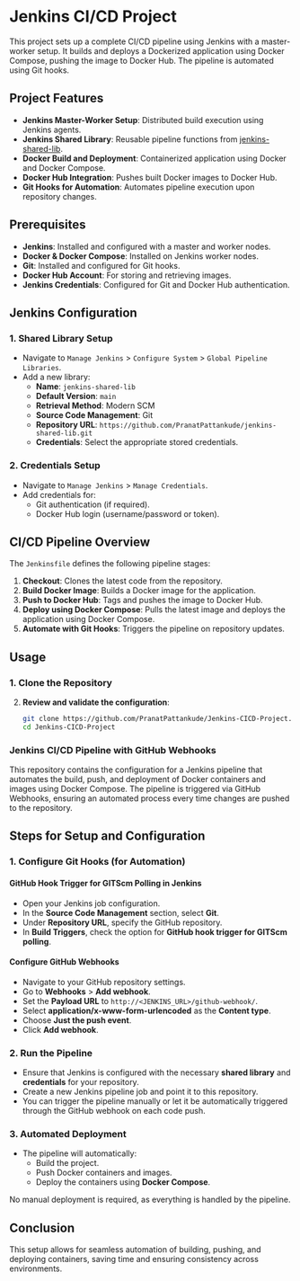 # Jenkins CI/CD Project

This project sets up a complete CI/CD pipeline using Jenkins with a master-worker setup. It builds and deploys a Dockerized application using Docker Compose, pushing the image to Docker Hub. The pipeline is automated using Git hooks.

## Project Features

- **Jenkins Master-Worker Setup**: Distributed build execution using Jenkins agents.
- **Jenkins Shared Library**: Reusable pipeline functions from [jenkins-shared-lib](https://github.com/PranatPattankude/jenkins-shared-lib.git).
- **Docker Build and Deployment**: Containerized application using Docker and Docker Compose.
- **Docker Hub Integration**: Pushes built Docker images to Docker Hub.
- **Git Hooks for Automation**: Automates pipeline execution upon repository changes.

## Prerequisites

- **Jenkins**: Installed and configured with a master and worker nodes.
- **Docker & Docker Compose**: Installed on Jenkins worker nodes.
- **Git**: Installed and configured for Git hooks.
- **Docker Hub Account**: For storing and retrieving images.
- **Jenkins Credentials**: Configured for Git and Docker Hub authentication.

## Jenkins Configuration

### 1. Shared Library Setup

- Navigate to `Manage Jenkins` > `Configure System` > `Global Pipeline Libraries`.
- Add a new library:
  - **Name**: `jenkins-shared-lib`
  - **Default Version**: `main`
  - **Retrieval Method**: Modern SCM
  - **Source Code Management**: Git
  - **Repository URL**: `https://github.com/PranatPattankude/jenkins-shared-lib.git`
  - **Credentials**: Select the appropriate stored credentials.

### 2. Credentials Setup

- Navigate to `Manage Jenkins` > `Manage Credentials`.
- Add credentials for:
  - Git authentication (if required).
  - Docker Hub login (username/password or token).

## CI/CD Pipeline Overview

The `Jenkinsfile` defines the following pipeline stages:

1. **Checkout**: Clones the latest code from the repository.
2. **Build Docker Image**: Builds a Docker image for the application.
3. **Push to Docker Hub**: Tags and pushes the image to Docker Hub.
4. **Deploy using Docker Compose**: Pulls the latest image and deploys the application using Docker Compose.
5. **Automate with Git Hooks**: Triggers the pipeline on repository updates.

## Usage

### 1. Clone the Repository

2. **Review and validate the configuration**:
   ```bash
   git clone https://github.com/PranatPattankude/Jenkins-CICD-Project.git
   cd Jenkins-CICD-Project


### Jenkins CI/CD Pipeline with GitHub Webhooks

This repository contains the configuration for a Jenkins pipeline that automates the build, push, and deployment of Docker containers and images using Docker Compose. The pipeline is triggered via GitHub Webhooks, ensuring an automated process every time changes are pushed to the repository.

## Steps for Setup and Configuration

### 1. Configure Git Hooks (for Automation)

#### GitHub Hook Trigger for GITScm Polling in Jenkins

- Open your Jenkins job configuration.
- In the **Source Code Management** section, select **Git**.
- Under **Repository URL**, specify the GitHub repository.
- In **Build Triggers**, check the option for **GitHub hook trigger for GITScm polling**.

#### Configure GitHub Webhooks

- Navigate to your GitHub repository settings.
- Go to **Webhooks** > **Add webhook**.
- Set the **Payload URL** to `http://<JENKINS_URL>/github-webhook/`.
- Select **application/x-www-form-urlencoded** as the **Content type**.
- Choose **Just the push event**.
- Click **Add webhook**.

### 2. Run the Pipeline

- Ensure that Jenkins is configured with the necessary **shared library** and **credentials** for your repository.
- Create a new Jenkins pipeline job and point it to this repository.
- You can trigger the pipeline manually or let it be automatically triggered through the GitHub webhook on each code push.

### 3. Automated Deployment

- The pipeline will automatically:
  - Build the project.
  - Push Docker containers and images.
  - Deploy the containers using **Docker Compose**.
  
No manual deployment is required, as everything is handled by the pipeline.

## Conclusion

This setup allows for seamless automation of building, pushing, and deploying containers, saving time and ensuring consistency across environments.
